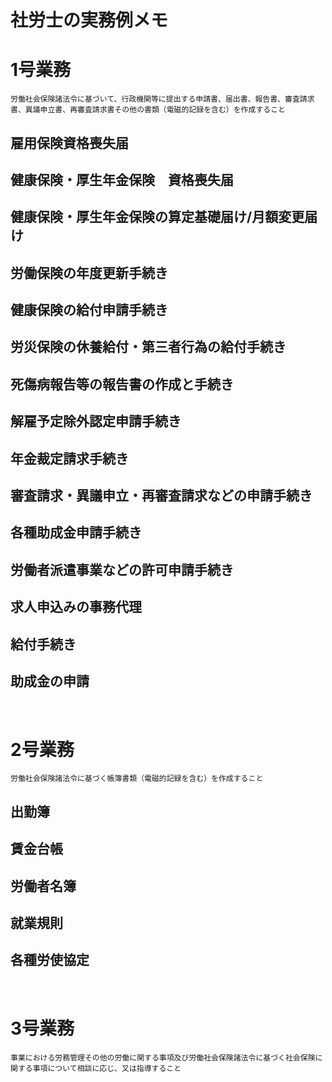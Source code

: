 # 社労士の実務例メモ

# 1号業務
```
労働社会保険諸法令に基づいて、行政機関等に提出する申請書、届出書、報告書、審査請求書、異議申立書、再審査請求書その他の書類（電磁的記録を含む）を作成すること
```
## 雇用保険資格喪失届
## 健康保険・厚生年金保険　資格喪失届
## 健康保険・厚生年金保険の算定基礎届け/月額変更届け
## 労働保険の年度更新手続き
## 健康保険の給付申請手続き
## 労災保険の休養給付・第三者行為の給付手続き
## 死傷病報告等の報告書の作成と手続き
## 解雇予定除外認定申請手続き
## 年金裁定請求手続き
## 審査請求・異議申立・再審査請求などの申請手続き
## 各種助成金申請手続き
## 労働者派遣事業などの許可申請手続き
## 求人申込みの事務代理
## 給付手続き
## 助成金の申請
<br>

# 2号業務
```
労働社会保険諸法令に基づく帳簿書類（電磁的記録を含む）を作成すること
```
## 出勤簿
## 賃金台帳
## 労働者名簿
## 就業規則
## 各種労使協定
<br>

# 3号業務
```
事業における労務管理その他の労働に関する事項及び労働社会保険諸法令に基づく社会保険に関する事項について相談に応じ、又は指導すること
```
